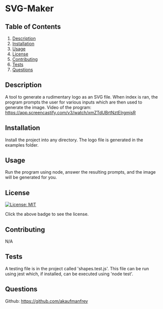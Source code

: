 # SVG-Maker 
## Table of Contents
1. [Description](#description)
2. [Installation](#installation)
3. [Usage](#usage)
4. [License](#license)
5. [Contributing](#contributing)
6. [Tests](#tests)
7. [Questions](#questions) 
## Description
A tool to generate a rudimentary logo as an SVG file. When index is ran, the program prompts the user for various inputs which are then used to generate the image.
Video of the program: https://app.screencastify.com/v3/watch/xmZTdUBrtNztEIrgmjsR
## Installation
Install the project into any directory. The logo file is generated in the examples folder.
## Usage
Run the program using node, answer the resulting prompts, and the image will be generated for you.
## License
[![License: MIT](https://img.shields.io/badge/License-MIT-blue.svg)](https://opensource.org/licenses/MIT)

Click the above badge to see the license.
## Contributing
N/A
## Tests
A testing file is in the project called 'shapes.test.js'. This file can be run using jest which, if installed, can be executed using 'node test'.
## Questions
Github: https://github.com/akaufmanfrey 
